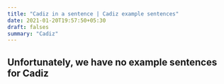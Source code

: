 ```yaml
---
title: "Cadiz in a sentence | Cadiz example sentences"
date: 2021-01-20T19:57:50+05:30
draft: falses
summary: "Cadiz"
---
```

## Unfortunately, we have no example sentences for Cadiz                 
